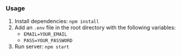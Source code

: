 ### Usage
1. Install dependencies: `npm install`
2. Add an `.env` file in the root directory with the following variables:
    - `EMAIL=YOUR_EMAIL`
    - `PASS=YOUR_PASSWORD`
3. Run server: `npm start`
